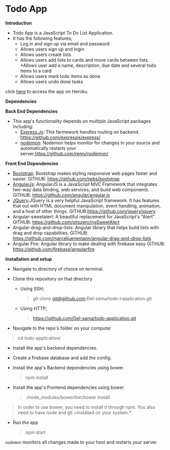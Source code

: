 # Todo App

**Introduction**

* Todo App is a JavaScript To Do List Application.
* It has the following features;
	* Log in and sign up via email and password
	* Allows users sign up and login
	* Allows users create lists
	* Allows users add lists to cards and move cards between lists.
	*Allows user add a name, description, due date and several todo items to a card
	* Allows users mark todo items as done.
	* Allows users undo done tasks

click [here](https://bc-19-todo-app.herokuapp.com/) to access the app on Heroku.

**Dependencies**

**Back End Dependencies**

* This app's functionality depends on multiple JavaScript packages including:
    * [Express.Js](https://expressjs.com/): This farmework handles routing on <the></the> backend. https://github.com/expressjs/express/
    * [nodemon](nodemon.io): Nodemon helps monitor for changes in your source and automatically restarts your server.https://github.com/remy/nodemon/

**Front End Dependencies**

* [Bootstrap](http://getbootstrap.com/): Bootstrap makes styling responsive web pages faster and easier. 
    GITHUB: https://github.com/twbs/bootstrap
* [AngularJs](https://angularjs.org/): AngularJS is a JavaScript MVC Framework that integrates two-way data binding, web services, and build web components. 
    GITHUB: https://github.com/angular/angular.js 
* [JQuery](https://jquery.com/):JQuery is a very helpful JavaScript framework. It has features that out with HTML document manipulation, event handling, animation, and a host of other things. 
    GITHUB:https://github.com/jquery/jquery 
* Angular-sweetalert: A beautiful replacement for JavaScript's "Alert". 
    GITHUB: https://github.com/oitozero/ngSweetAlert
* Angular-drag-and-drop-lists: Angular library that helps build lists with drag and drop capabilities. 
    GITHUB: https://github.com/marceljuenemann/angular-drag-and-drop-lists
* Angular Fire: Angular library to make dealing with firebase easy
    GITHUB: https://github.com/firebase/angularfire


**Installation and setup**

* Navigate to directory of choice on terminal.
* Clone this repository on that directory
	* Using SSH;
        >git clone git@github.com:Del-sama/todo->application.git

	* Using HTTP;
        >https://github.com/Del-sama/todo-application.git

* Navigate  to the repo's folder on your computer
> cd todo-application/
* Install the app's backend dependencies. 
* Create a firebase database and add the config.
* Install the app's Backend dependencies using bower.
	 >npm install

* Install the app's Frontend dependencies using bower.
	 >./node_modules/bower/bin/bower install
>In order to use bower, you need to install it through npm. You also need to have node and git >installed on your system.*

* Run the app

    >npm start

`nodemon` monitors all changes made to your host and restarts your server.



